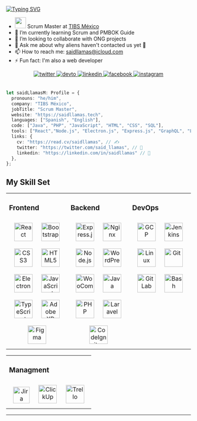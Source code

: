 [![Typing SVG](https://readme-typing-svg.herokuapp.com?font=Akshar&size=32&duration=3700&color=FFC107&center=true&vCenter=true&multiline=true&width=900&height=100&lines=Hi!;I'm+Said+Llamas;+)](https://git.io/typing-svg)

- <img src="https://media.giphy.com/media/WUlplcMpOCEmTGBtBW/giphy.gif" width="30"> Scrum Master at <a href="https://www.tibs.com.mx/">TIBS México</a>
- 🌱 I’m currently learning Scrum and PMBOK Guide
- 👯 I’m looking to collaborate with ONG projects
- 💬 Ask me about why aliens haven't contacted us yet 🤪
- 📫 How to reach me: saidllamas@icloud.com
- ⚡ Fun fact: I'm also a web developer

<div align="center">
<a href="https://twitter.com/said_llamas" target="_blank">
<img src=https://img.shields.io/badge/twitter-%2300acee.svg?&style=for-the-badge&logo=twitter&logoColor=white alt=twitter style="margin-bottom: 5px;" />
</a>
<a href="https://dev.to/saidllamas" target="_blank">
<img src=https://img.shields.io/badge/dev.to-%2308090A.svg?&style=for-the-badge&logo=dev.to&logoColor=white alt=devto style="margin-bottom: 5px;" />
</a>
<a href="https://linkedin.com/in/saidllamas" target="_blank">
<img src=https://img.shields.io/badge/linkedin-%231E77B5.svg?&style=for-the-badge&logo=linkedin&logoColor=white alt=linkedin style="margin-bottom: 5px;" />
</a>
<a href="https://www.facebook.com/saidllamasm" target="_blank">
<img src=https://img.shields.io/badge/facebook-%232E87FB.svg?&style=for-the-badge&logo=facebook&logoColor=white alt=facebook style="margin-bottom: 5px;" />
</a>
<a href="https://instagram.com/said_llamas" target="_blank">
<img src=https://img.shields.io/badge/instagram-%23000000.svg?&style=for-the-badge&logo=instagram&logoColor=white alt=instagram style="margin-bottom: 5px;" />
</a>  
</div>  <br>

```ts
let saidLlamasM: Profile = {
  pronouns: "he/him",
  company: "TIBS México",
  jobTitle: "Scrum Master",
  website: "https://saidllamas.tech",
  languages: ["Spanish", "English"],
  code: ["Java", "PHP", "JavaScript", "HTML", "CSS", "SQL"],
  tools: ["React","Node.js", "Electron.js", "Express.js", "GraphQL", "Laravel", "CodeIgniter"],
  links: {
    cv: "https://read.cv/saidllamas", // ✍️
    twitter: "https://twitter.com/said_llamas", // 🐤
    linkedin: "https://linkedin.com/in/saidllamas" // 💼
  },
};
```


## My Skill Set  
<table><tr><td valign="top" width="33%"> 

### Frontend  
<div align="center">  
<img style="margin: 10px" src="https://profilinator.rishav.dev/skills-assets/react-original-wordmark.svg" alt="React" height="50" />  
<img style="margin: 10px" src="https://profilinator.rishav.dev/skills-assets/bootstrap-plain.svg" alt="Bootstrap" height="50" />  
<img style="margin: 10px" src="https://profilinator.rishav.dev/skills-assets/css3-original-wordmark.svg" alt="CSS3" height="50" />  
<img style="margin: 10px" src="https://profilinator.rishav.dev/skills-assets/html5-original-wordmark.svg" alt="HTML5" height="50" />  
<img style="margin: 10px" src="https://profilinator.rishav.dev/skills-assets/electron-original.svg" alt="Electron" height="50" />  
<img style="margin: 10px" src="https://profilinator.rishav.dev/skills-assets/javascript-original.svg" alt="JavaScript" height="50" />  
<img style="margin: 10px" src="https://profilinator.rishav.dev/skills-assets/typescript-original.svg" alt="TypeScript" height="50" />
<img style="margin: 10px" src="https://profilinator.rishav.dev/skills-assets/adobexd.png" alt="Adobe XD" height="50">
<img style="margin: 10px" src="https://profilinator.rishav.dev/skills-assets/figma-icon.svg" alt="Figma" height="50">
</div></td><td valign="top" width="33%">

### Backend  
<div align="center">  
<img style="margin: 10px" src="https://profilinator.rishav.dev/skills-assets/express-original-wordmark.svg" alt="Express.js" height="50" />  
<img style="margin: 10px" src="https://profilinator.rishav.dev/skills-assets/nginx-original.svg" alt="Nginx" height="50" />
<img style="margin: 10px" src="https://profilinator.rishav.dev/skills-assets/nodejs-original-wordmark.svg" alt="Node.js" height="50" />  
<img style="margin: 10px" src="https://profilinator.rishav.dev/skills-assets/wordpress.png" alt="WordPress" height="50">
<img style="margin: 10px" src="https://profilinator.rishav.dev/skills-assets/woocommerce.png" alt="WooCommerce" height="50">
<img style="margin: 10px" src="https://profilinator.rishav.dev/skills-assets/java-original-wordmark.svg" alt="Java" height="50">
<img style="margin: 10px" src="https://profilinator.rishav.dev/skills-assets/php-original.svg" alt="PHP" height="50" />    
<img style="margin: 10px" src="https://profilinator.rishav.dev/skills-assets/laravel-plain-wordmark.svg" alt="Laravel" height="50" />  
<img style="margin: 10px" src="https://profilinator.rishav.dev/skills-assets/codeigniter.svg" alt="CodeIgniter" height="50" />

</div></td><td valign="top" width="33%">

### DevOps  
<div align="center">  
<img style="margin: 10px" src="https://profilinator.rishav.dev/skills-assets/google_cloud-icon.svg" alt="GCP" height="50">
<img style="margin: 10px" src="https://profilinator.rishav.dev/skills-assets/jenkins-icon.svg" alt="Jenkins" height="50">
<img style="margin: 10px" src="https://profilinator.rishav.dev/skills-assets/linux-original.svg" alt="Linux" height="50" />  
<img style="margin: 10px" src="https://profilinator.rishav.dev/skills-assets/git-scm-icon.svg" alt="Git" height="50" />  
<img style="margin: 10px" src="https://profilinator.rishav.dev/skills-assets/gitlab.svg" alt="GitLab" height="50" />  
<img style="margin: 10px" src="https://profilinator.rishav.dev/skills-assets/gnu_bash-icon.svg" alt="Bash" height="50" />  

</div></td></tr>

</table>  

<table><tr><td valign="top" width="99%"> 

### Managment  
<div align="center">  
<img style="margin: 10px" src="https://raw.githubusercontent.com/saidllamasm/saidllamasm/master/icons/jira.png" alt="Jira" height="45" />  
<img style="margin: 10px" src="https://raw.githubusercontent.com/saidllamasm/saidllamasm/master/icons/clickup.png" alt="ClickUp" height="50" />  
<img style="margin: 10px" src="https://raw.githubusercontent.com/saidllamasm/saidllamasm/master/icons/Trello.png" alt="Trello" height="50" />
</div></td>
</tr>

</table>  

---
